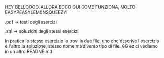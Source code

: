 HEY BELLOOOO. ALLORA ECCO QUI COME FUNZIONA, MOLTO EASYPEASYLEMONSQUEEZY!

.pdf -> testi degli esercizi

.sql -> soluzioni degli stessi esercizi

In pratica lo stesso esercizio lo trovi in due file, uno che descrive l'esercizio e l'altro la soluzione, stesso nome ma diverso tipo di file.
GG ez ci vediamo in un altro README.md
